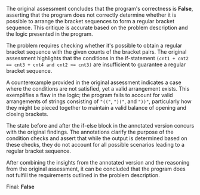 The original assessment concludes that the program's correctness is **False**, asserting that the program does not correctly determine whether it is possible to arrange the bracket sequences to form a regular bracket sequence. This critique is accurate based on the problem description and the logic presented in the program.

The problem requires checking whether it's possible to obtain a regular bracket sequence with the given counts of the bracket pairs. The original assessment highlights that the conditions in the if-statement `(cnt1 + cnt2 == cnt3 + cnt4 and cnt2 >= cnt3)` are insufficient to guarantee a regular bracket sequence. 

A counterexample provided in the original assessment indicates a case where the conditions are not satisfied, yet a valid arrangement exists. This exemplifies a flaw in the logic; the program fails to account for valid arrangements of strings consisting of `"(("`, `")("`, and `"))"`, particularly how they might be pieced together to maintain a valid balance of opening and closing brackets.

The state before and after the if-else block in the annotated version concurs with the original findings. The annotations clarify the purpose of the condition checks and assert that while the output is determined based on these checks, they do not account for all possible scenarios leading to a regular bracket sequence.

After combining the insights from the annotated version and the reasoning from the original assessment, it can be concluded that the program does not fulfill the requirements outlined in the problem description. 

Final: **False**